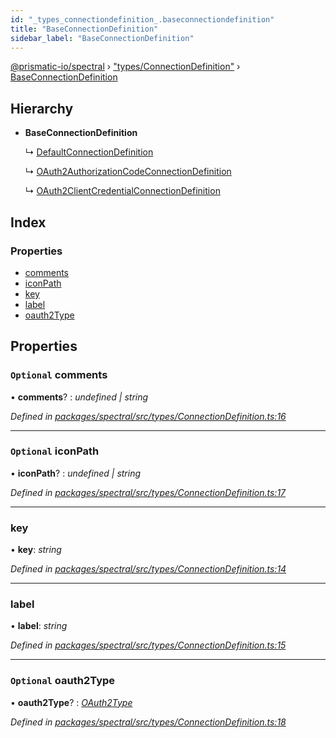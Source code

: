 ```yaml
---
id: "_types_connectiondefinition_.baseconnectiondefinition"
title: "BaseConnectionDefinition"
sidebar_label: "BaseConnectionDefinition"
---
```


[@prismatic-io/spectral](../index.md) › ["types/ConnectionDefinition"](../modules/_types_connectiondefinition_.md) › [BaseConnectionDefinition](_types_connectiondefinition_.baseconnectiondefinition.md)

## Hierarchy

* **BaseConnectionDefinition**

  ↳ [DefaultConnectionDefinition](_types_connectiondefinition_.defaultconnectiondefinition.md)

  ↳ [OAuth2AuthorizationCodeConnectionDefinition](_types_connectiondefinition_.oauth2authorizationcodeconnectiondefinition.md)

  ↳ [OAuth2ClientCredentialConnectionDefinition](_types_connectiondefinition_.oauth2clientcredentialconnectiondefinition.md)

## Index

### Properties

* [comments](_types_connectiondefinition_.baseconnectiondefinition.md#optional-comments)
* [iconPath](_types_connectiondefinition_.baseconnectiondefinition.md#optional-iconpath)
* [key](_types_connectiondefinition_.baseconnectiondefinition.md#key)
* [label](_types_connectiondefinition_.baseconnectiondefinition.md#label)
* [oauth2Type](_types_connectiondefinition_.baseconnectiondefinition.md#optional-oauth2type)

## Properties

### `Optional` comments

• **comments**? : *undefined | string*

*Defined in [packages/spectral/src/types/ConnectionDefinition.ts:16](https://github.com/prismatic-io/spectral/blob/v7.6.2/packages/spectral/src/types/ConnectionDefinition.ts#L16)*

___

### `Optional` iconPath

• **iconPath**? : *undefined | string*

*Defined in [packages/spectral/src/types/ConnectionDefinition.ts:17](https://github.com/prismatic-io/spectral/blob/v7.6.2/packages/spectral/src/types/ConnectionDefinition.ts#L17)*

___

###  key

• **key**: *string*

*Defined in [packages/spectral/src/types/ConnectionDefinition.ts:14](https://github.com/prismatic-io/spectral/blob/v7.6.2/packages/spectral/src/types/ConnectionDefinition.ts#L14)*

___

###  label

• **label**: *string*

*Defined in [packages/spectral/src/types/ConnectionDefinition.ts:15](https://github.com/prismatic-io/spectral/blob/v7.6.2/packages/spectral/src/types/ConnectionDefinition.ts#L15)*

___

### `Optional` oauth2Type

• **oauth2Type**? : *[OAuth2Type](../enums/_types_connectiondefinition_.oauth2type.md)*

*Defined in [packages/spectral/src/types/ConnectionDefinition.ts:18](https://github.com/prismatic-io/spectral/blob/v7.6.2/packages/spectral/src/types/ConnectionDefinition.ts#L18)*
